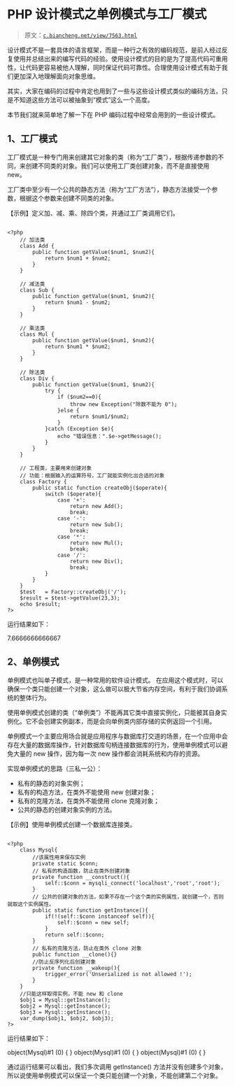 # PHP 设计模式之单例模式与工厂模式

> 原文：[`c.biancheng.net/view/7563.html`](http://c.biancheng.net/view/7563.html)

设计模式不是一套具体的语言框架，而是一种行之有效的编码规范，是前人经过反复使用并总结出来的编写代码的经验。使用设计模式的目的是为了提高代码可重用性，让代码更容易被他人理解，同时保证代码可靠性。合理使用设计模式有助于我们更加深入地理解面向对象思维。

其实，大家在编码的过程中肯定也用到了一些与这些设计模式类似的编码方法，只是不知道这些方法可以被抽象到“模式”这么一个高度。

本节我们就来简单地了解一下在 PHP 编码过程中经常会用到的一些设计模式。

## 1、工厂模式

工厂模式是一种专门用来创建其它对象的类（称为“工厂类”），根据传递参数的不同，来创建不同类的对象。我们可以使用工厂类创建对象，而不是直接使用 new。

工厂类中至少有一个公共的静态方法（称为“工厂方法”），静态方法接受一个参数，根据这个参数来创建不同类的对象。

【示例】定义加、减、乘、除四个类，并通过工厂类调用它们。

```

<?php
    // 加法类
    class Add {
        public function getValue($num1, $num2){
            return $num1 + $num2;
        }
    }

    // 减法类
    class Sub {
        public function getValue($num1, $num2){
            return $num1 - $num2;
        }
    }

    // 乘法类
    class Mul {
        public function getValue($num1, $num2){
            return $num1 * $num2;
        }
    }

    // 除法类
    class Div {
        public function getValue($num1, $num2){
            try {
                if ($num2==0){
                    throw new Exception("除数不能为 0");
                }else {
                    return $num1/$num2;
                }
            }catch (Exception $e){
                echo "错误信息：".$e->getMessage();
            }
        }
    }

    // 工程类，主要用来创建对象
    // 功能：根据输入的运算符号，工厂就能实例化出合适的对象
    class Factory {
        public static function createObj($operate){
            switch ($operate){
                case '+':
                    return new Add();
                    break;
                case '-':
                    return new Sub();
                    break;
                case '*':
                    return new Mul();
                    break;
                case '/':
                    return new Div();
                    break;
            }
        }
    }
    $test   = Factory::createObj('/');
    $result = $test->getValue(23,3);
    echo $result;
?>
```

运行结果如下：

7.6666666666667

## 2、单例模式

单例模式也叫单子模式，是一种常用的软件设计模式。 在应用这个模式时，可以确保一个类只能创建一个对象，这么做可以极大节省内存空间，有利于我们协调系统的整体行为。

使用单例模式创建的类（“单例类”）不能再其它类中直接实例化，只能被其自身实例化。它不会创建实例副本，而是会向单例类内部存储的实例返回一个引用。

单例模式一个主要应用场合就是应用程序与数据库打交道的场景，在一个应用中会存在大量的数据库操作，针对数据库句柄连接数据库的行为，使用单例模式可以避免大量的 new 操作，因为每一次 new 操作都会消耗系统和内存的资源。

实现单例模式的思路（三私一公）：

*   私有的静态的对象实例；
*   私有的构造方法，在类外不能使用 new 创建对象；
*   私有的克隆方法，在类外不能使用 clone 克隆对象；
*   公共的静态的创建对象实例的方法。

【示例】使用单例模式创建一个数据库连接类。

```

<?php
    class Mysql{
        //该属性用来保存实例
        private static $conn;
        // 私有的构造函数，防止在类外创建对象
        private function __construct(){
            self::$conn = mysqli_connect('localhost','root','root');
        }
        // 公共的创建对象的方法，如果不存在一个这个类的实例属性，就创建一个，否则就取这个实例属性。
        public static function getInstance(){
            if(!(self::$conn instanceof self)){
                self::$conn = new self;
            }
            return self::$conn;
        }
        // 私有的克隆方法，防止在类外 clone 对象
        public function __clone(){}
        //防止反序列化后创建对象
        private function __wakeup(){
            trigger_error('Unserialized is not allowed !');
        }
    }
    //只能这样取得实例，不能 new 和 clone
    $obj1 = Mysql::getInstance();
    $obj2 = Mysql::getInstance();
    $obj3 = Mysql::getInstance();
    var_dump($obj1, $obj2, $obj3);
?>
```

运行结果如下：

object(Mysql)#1 (0) {
}
object(Mysql)#1 (0) {
}
object(Mysql)#1 (0) {
}

通过运行结果可以看出，我们多次调用 getInstance() 方法并没有创建多个对象，所以说使用单例模式可以保证一个类只能创建一个对象，不能创建第二个对象。